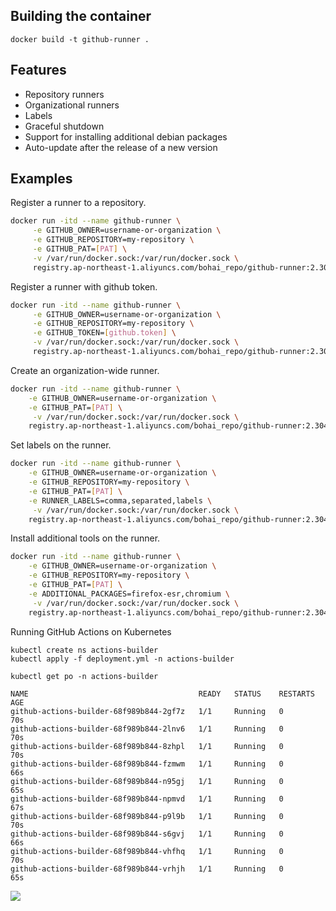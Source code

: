 ## Building the container

`docker build -t github-runner .`

## Features

* Repository runners
* Organizational runners
* Labels
* Graceful shutdown
* Support for installing additional debian packages
* Auto-update after the release of a new version

## Examples

Register a runner to a repository.

```sh
docker run -itd --name github-runner \
     -e GITHUB_OWNER=username-or-organization \
     -e GITHUB_REPOSITORY=my-repository \
     -e GITHUB_PAT=[PAT] \
     -v /var/run/docker.sock:/var/run/docker.sock \
     registry.ap-northeast-1.aliyuncs.com/bohai_repo/github-runner:2.304.0
```

Register a runner with github token.

```sh
docker run -itd --name github-runner \
     -e GITHUB_OWNER=username-or-organization \
     -e GITHUB_REPOSITORY=my-repository \
     -e GITHUB_TOKEN=[github.token] \
     -v /var/run/docker.sock:/var/run/docker.sock \
     registry.ap-northeast-1.aliyuncs.com/bohai_repo/github-runner:2.304.0
```

Create an organization-wide runner.

```sh
docker run -itd --name github-runner \
    -e GITHUB_OWNER=username-or-organization \
    -e GITHUB_PAT=[PAT] \
     -v /var/run/docker.sock:/var/run/docker.sock \
    registry.ap-northeast-1.aliyuncs.com/bohai_repo/github-runner:2.304.0
```

Set labels on the runner.

```sh
docker run -itd --name github-runner \
    -e GITHUB_OWNER=username-or-organization \
    -e GITHUB_REPOSITORY=my-repository \
    -e GITHUB_PAT=[PAT] \
    -e RUNNER_LABELS=comma,separated,labels \
     -v /var/run/docker.sock:/var/run/docker.sock \
    registry.ap-northeast-1.aliyuncs.com/bohai_repo/github-runner:2.304.0
```

Install additional tools on the runner.

```sh
docker run -itd --name github-runner \
    -e GITHUB_OWNER=username-or-organization \
    -e GITHUB_REPOSITORY=my-repository \
    -e GITHUB_PAT=[PAT] \
    -e ADDITIONAL_PACKAGES=firefox-esr,chromium \
     -v /var/run/docker.sock:/var/run/docker.sock \
    registry.ap-northeast-1.aliyuncs.com/bohai_repo/github-runner:2.304.0
```

Running GitHub Actions on Kubernetes

```shell
kubectl create ns actions-builder
kubectl apply -f deployment.yml -n actions-builder
```

```shell
kubectl get po -n actions-builder

NAME                                      READY   STATUS    RESTARTS   AGE
github-actions-builder-68f989b844-2gf7z   1/1     Running   0          70s
github-actions-builder-68f989b844-2lnv6   1/1     Running   0          70s
github-actions-builder-68f989b844-8zhpl   1/1     Running   0          70s
github-actions-builder-68f989b844-fzmwm   1/1     Running   0          66s
github-actions-builder-68f989b844-n95gj   1/1     Running   0          65s
github-actions-builder-68f989b844-npmvd   1/1     Running   0          67s
github-actions-builder-68f989b844-p9l9b   1/1     Running   0          70s
github-actions-builder-68f989b844-s6gvj   1/1     Running   0          66s
github-actions-builder-68f989b844-vhfhq   1/1     Running   0          70s
github-actions-builder-68f989b844-vrhjh   1/1     Running   0          65s
```

![](https://resource.static.tencent.itan90.cn/mac_pic/2023-05-08/PihTM1.png)